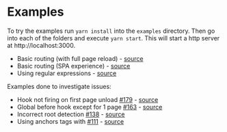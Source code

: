 # Examples

To try the examples run `yarn install` into the `examples` directory. Then go into each of the folders and execute `yarn start`. This will start a http server at http://localhost:3000.

* Basic routing (with full page reload) - [source](./basic)
* Basic routing (SPA experience) - [source](./basic-spa)
* Using regular expressions - [source](./regexp)

Examples done to investigate issues:

* Hook not firing on first page unload [#179](https://github.com/krasimir/navigo/issues/179) - [source](./179)
* Global before hook except for 1 page [#163](https://github.com/krasimir/navigo/issues/163) - [source](./163)
* Incorrect root detection [#138](https://github.com/krasimir/navigo/issues/138) - [source](./138)
* Using anchors tags with [#111](https://github.com/krasimir/navigo/issues/111) - [source](./111)